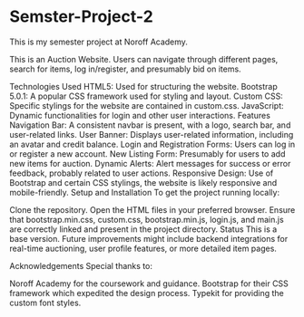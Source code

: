# Semster-Project-2
This is my semester project at Noroff Academy.

This is an Auction Website. Users can navigate through different pages, search for items, log in/register, and presumably bid on items.

Technologies Used
HTML5: Used for structuring the website.
Bootstrap 5.0.1: A popular CSS framework used for styling and layout.
Custom CSS: Specific stylings for the website are contained in custom.css.
JavaScript: Dynamic functionalities for login and other user interactions.
Features
Navigation Bar: A consistent navbar is present, with a logo, search bar, and user-related links.
User Banner: Displays user-related information, including an avatar and credit balance.
Login and Registration Forms: Users can log in or register a new account.
New Listing Form: Presumably for users to add new items for auction.
Dynamic Alerts: Alert messages for success or error feedback, probably related to user actions.
Responsive Design: Use of Bootstrap and certain CSS stylings, the website is likely responsive and mobile-friendly.
Setup and Installation
To get the project running locally:

Clone the repository.
Open the HTML files in your preferred browser.
Ensure that bootstrap.min.css, custom.css, bootstrap.min.js, login.js, and main.js are correctly linked and present in the project directory.
Status
This is a base version. Future improvements might include backend integrations for real-time auctioning, user profile features, or more detailed item pages.

Acknowledgements
Special thanks to:

Noroff Academy for the coursework and guidance.
Bootstrap for their CSS framework which expedited the design process.
Typekit for providing the custom font styles.